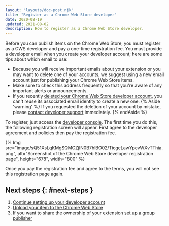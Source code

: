 ```yaml
---
layout: "layouts/doc-post.njk"
title: "Register as a Chrome Web Store developer"
date: 2020-08-19
updated: 2021-08-02
description: How to register as a Chrome Web Store developer.
---
```


Before you can publish items on the Chrome Web Store, you must register as a CWS developer and pay a
one-time registration fee. You must provide a developer email when you create your developer
account; here are some tips about which email to use:

* Because you will receive important emails about your extension or you may want to delete one of your accounts, we suggest using a new email account just for publishing your Chrome Web Store items. 
* Make sure to check this address frequently so that you're aware of any important alerts or
  announcements.
* If you recently [deleted your Chrome Web Store developer account][1], you can't reuse its associated
  email identity to create a new one. 
  {% Aside 'warning' %}
  If you requested the deletion of your account by mistake, please [contact developer support][2]
  immediately.
  {% endAside %}

To register, just access the [developer console][3]. The first time you do this, the following registration screen will appear. First agree to the developer agreement and policies then pay the registration fee.

{% Img src="image/sQ51XsLqKMgSQMCZjIN0B7hlBO02/TicgeLawYpcvWXvTThia.png", 
       alt="Screenshot of the Chrome Web Store developer registration page", height="678", width="800" %}

Once you pay the registration fee and agree to the terms, you will not see this registration page again.

## Next steps {: #next-steps }

1.  [Continue setting up your developer account][4]
1.  [Upload your item to the Chrome Web Store][5]
1.  If you want to share the ownership of your extension [set up a group publisher][6] 

[1]: /docs/webstore/account-deletion/
[2]: https://support.google.com/chrome_webstore/contact/one_stop_support
[3]: https://chrome.google.com/webstore/devconsole
[4]: /docs/webstore/publish#setup-a-developer-account
[5]: /docs/webstore/publish/#upload-your-item
[6]: /docs/webstore/group-publishers/
